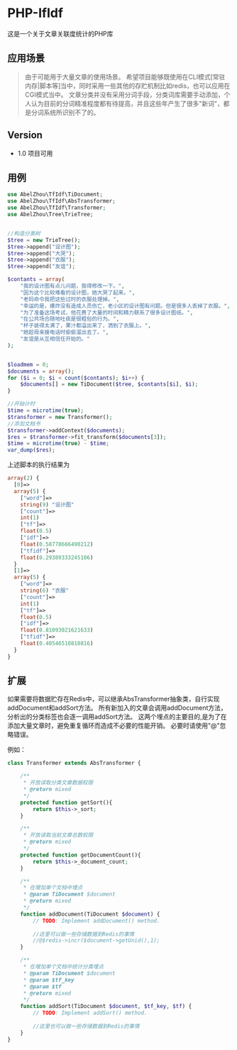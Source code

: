 # PHP-IfIdf
这是一个关于文章关联度统计的PHP库

## 应用场景
> 由于可能用于大量文章的使用场景。
> 希望项目能够既使用在CLI模式[常驻内存|脚本等]当中，同时采用一些其他的存贮机制比如redis，也可以应用在CGI模式当中。
> 文章分类并没有采用分词手段，分类词库需要手动添加，个人认为目前的分词精准程度都有待提高，并且这些年产生了很多"新词"，都是分词系统所识别不了的。

## Version
- 1.0 项目可用


## 用例
```php
use AbelZhou\TfIdf\TiDocument;
use AbelZhou\TfIdf\AbsTransformer;
use AbelZhou\TfIdf\Transformer;
use AbelZhou\Tree\TrieTree;


//构造分类树
$tree = new TrieTree();
$tree->append("设计图");
$tree->append("大哭");
$tree->append("衣服");
$tree->append("友谊");

$contants = array(
    "我的设计图有点儿问题，我得修改一下。",
    "因为这个比较难看的设计图，她大哭了起来。",
    "老妈命令我把这些过时的衣服处理掉。",
    "幸运的是，爆炸没有造成人员伤亡，老小区的设计图有问题。但是很多人丢掉了衣服。",
    "为了准备这场考试，他花费了大量的时间和精力联系了很多设计图纸。",
    "在公共场合随地吐痰是很粗俗的行为。",
    "杯子装得太满了，果汁都溢出来了，洒到了衣服上。",
    "她趁母亲接电话时偷偷溜出去了。",
    "友谊是从互相信任开始的。"
);


$loadmem = 0;
$documents = array();
for ($i = 0; $i < count($contants); $i++) {
    $documents[] = new TiDocument($tree, $contants[$i], $i);
}

//开始计时
$time = microtime(true);
$transformer = new Transformer();
//添加文档书
$transformer->addContext($documents);
$res = $transformer->fit_transform($documents[3]);
$time = microtime(true) - $time;
var_dump($res);
```
上述脚本的执行结果为
```php
array(2) {
  [0]=>
  array(5) {
    ["word"]=>
    string(9) "设计图"
    ["count"]=>
    int(1)
    ["tf"]=>
    float(0.5)
    ["idf"]=>
    float(0.58778666490212)
    ["tfidf"]=>
    float(0.29389333245106)
  }
  [1]=>
  array(5) {
    ["word"]=>
    string(6) "衣服"
    ["count"]=>
    int(1)
    ["tf"]=>
    float(0.5)
    ["idf"]=>
    float(0.81093021621633)
    ["tfidf"]=>
    float(0.40546510810816)
  }
}

```

## 扩展
如果需要将数据贮存在Redis中，可以继承AbsTransformer抽象类，自行实现addDocument和addSort方法。
所有新加入的文章会调用addDocument方法，分析出的分类标签也会逐一调用addSort方法。
这两个埋点的主要目的,是为了在添加大量文章时，避免重复循环而造成不必要的性能开销。
必要时请使用"@"忽略错误。

例如：
```php
class Transformer extends AbsTransformer {

    /**
     * 开放读取分类文章数据权限
     * @return mixed
     */
    protected function getSort(){
        return $this->_sort;
    }

    /**
     * 开放读取当前文章总数权限
     * @return mixed
     */
    protected function getDocumentCount(){
        return $this->_document_count;
    }

    /**
     * 在增加单个文档中埋点
     * @param TiDocument $document
     * @return mixed
     */
    function addDocument(TiDocument $document) {
        // TODO: Implement addDocument() method.
        
        //这里可以做一些存储数据到Redis的事情
        //@$redis->incr($document->getUnid(),1);
    }

    /**
     * 在增加单个文档中统计分类埋点
     * @param TiDocument $document
     * @param $tf_key
     * @param $tf
     * @return mixed
     */
    function addSort(TiDocument $document, $tf_key, $tf) {
        // TODO: Implement addSort() method.
        
        //这里也可以做一些存储数据到Redis的事情
    }
}
```